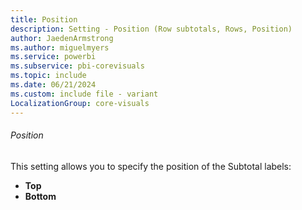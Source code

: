 ```yaml
---
title: Position
description: Setting - Position (Row subtotals, Rows, Position)
author: JaedenArmstrong
ms.author: miguelmyers
ms.service: powerbi
ms.subservice: pbi-corevisuals
ms.topic: include
ms.date: 06/21/2024
ms.custom: include file - variant
LocalizationGroup: core-visuals
---
```

###### Position

This setting allows you to specify the position of the Subtotal labels:
- **Top**
- **Bottom**
